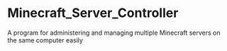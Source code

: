 # Minecraft_Server_Controller
A program for administering and managing multiple Minecraft servers on the same computer easily
